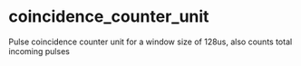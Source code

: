 # coincidence_counter_unit
Pulse coincidence counter unit for a window size of 128us, also counts total incoming pulses
